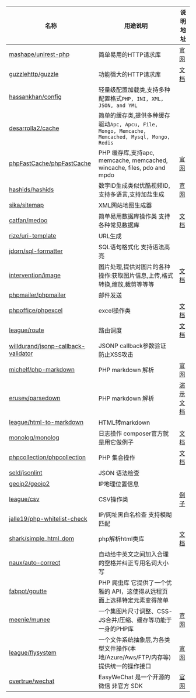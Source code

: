 |名称|用途说明|说明地址|
|---|---|---|
|[mashape/unirest-php](https://packagist.org/packages/mashape/unirest-php)|简单易用的HTTP请求库|[官网](http://unirest.io/)|
|[guzzlehttp/guzzle](https://packagist.org/packages/guzzlehttp/guzzle)|功能强大的HTTP请求库|[文档](http://guzzlephp.org/)|
|[hassankhan/config](https://packagist.org/packages/hassankhan/config)|轻量级配置加载类,支持多种配置格式`PHP, INI, XML, JSON, and YML`||
|[desarrolla2/cache](https://packagist.org/packages/desarrolla2/cache)|简单的缓存类,提供多种缓存驱动`Apc, Apcu, File, Mongo, Memcache, Memcached, Mysql, Mongo, Redis`||
|[phpFastCache/phpFastCache](https://packagist.org/packages/phpFastCache/phpFastCache)|PHP 缓存库,支持apc, memcache, memcached, wincache, files, pdo and mpdo|[官网](http://www.phpfastcache.com/)|
|[hashids/hashids](https://packagist.org/packages/hashids/hashids)|数字ID生成类似优酷视频ID,支持多语言,支持加盐生成|[官网](http://hashids.org/)|
|[sika/sitemap](https://packagist.org/packages/sika/sitemap)|XML网站地图生成器||
|[catfan/medoo](https://packagist.org/packages/catfan/medoo)|简单易用数据库操作类 支持各种常见数据库|[文档](http://medoo.in/doc)|
|[rize/uri-template](https://packagist.org/packages/rize/uri-template)|URL生成||
|[jdorn/sql-formatter](https://packagist.org/packages/jdorn/sql-formatter)|SQL语句格式化 支持语法高亮||
|[intervention/image](https://packagist.org/packages/intervention/image)|图片处理,提供对图片的各种操作:获取图片信息,上传,格式转换,缩放,裁剪等等等|[文档](http://image.intervention.io/)|
|[phpmailer/phpmailer](https://packagist.org/packages/phpmailer/phpmailer)|邮件发送||
|[phpoffice/phpexcel](https://packagist.org/packages/phpoffice/phpexcel)|excel操作类|[文档](https://github.com/PHPOffice/PHPExcel/wiki/User%20Documentation)|
|[league/route](https://packagist.org/packages/league/route)|路由调度|[文档](http://route.thephpleague.com/)|
|[willdurand/jsonp-callback-validator](https://packagist.org/packages/willdurand/jsonp-callback-validator)|JSONP callback参数验证 防止XSS攻击||
|[michelf/php-markdown](https://packagist.org/packages/michelf/php-markdown)|PHP markdown 解析|[官网](https://daringfireball.net/projects/markdown/)|
|[erusev/parsedown](https://packagist.org/packages/erusev/parsedown)|PHP markdown 解析|[演示](http://parsedown.org/tests/) [文档](https://github.com/erusev/parsedown/wiki/)|
|[league/html-to-markdown](https://packagist.org/packages/league/html-to-markdown)|HTML转markdown||
|[monolog/monolog](https://packagist.org/packages/monolog/monolog)|日志操作 composer官方就是用它做例子|[文档](https://github.com/Seldaek/monolog/blob/HEAD/doc/01-usage.md)|
|[phpcollection/phpcollection](https://packagist.org/packages/phpcollection/phpcollection)|PHP 集合操作|[文档](http://jmsyst.com/libs/php-collection)|
|[seld/jsonlint](https://packagist.org/packages/seld/jsonlint)|JSON 语法检查||
|[geoip2/geoip2](https://packagist.org/packages/geoip2/geoip2)|IP地理位置信息||
|[league/csv](https://packagist.org/packages/league/csv)|CSV操作类|[例子](https://github.com/thephpleague/csv/tree/master/examples)|
|[jalle19/php-whitelist-check](https://packagist.org/packages/jalle19/php-whitelist-check)|IP/网址黑白名检查 支持模糊匹配||
|[shark/simple_html_dom](https://packagist.org/packages/shark/simple_html_dom)|php解析html类库|[文档](http://simplehtmldom.sourceforge.net/)|
|[naux/auto-correct](https://packagist.org/packages/naux/auto-correct)|自动给中英文之间加入合理的空格并纠正专用名词大小写||
|[fabpot/goutte](https://packagist.org/packages/fabpot/goutte)|PHP 爬虫库 它提供了一个优雅的 API，这使得从远程页面上选择特定元素变得简单||
|[meenie/munee](https://packagist.org/packages/meenie/munee)|一个集图片尺寸调整、CSS-JS合并/压缩、缓存等功能于一身的PHP库|[官网](http://mun.ee/)|
|[league/flysystem](https://packagist.org/packages/league/flysystem)|一个文件系统抽象层,为各类型文件操作(本地/Azure/Aws/FTP/内存等)提供统一的操作接口|[官网](https://flysystem.thephpleague.com/)|
|[overtrue/wechat](https://packagist.org/packages/overtrue/wechat)|EasyWeChat 是一个开源的 微信 非官方 SDK|[官网](https://www.easywechat.com/)|
